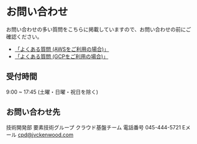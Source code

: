 # お問い合わせ

お問い合わせの多い質問をこちらに掲載していますので、お問い合わせの前にご確認ください。
- [「よくある質問 (AWSをご利用の場合)」](/guide/aws/info/faq.html)
- [「よくある質問 (GCPをご利用の場合)」]()

## 受付時間
9:00 ~ 17:45 (土曜・日曜・祝日を除く)

## お問い合わせ先
技術開発部 要素技術グループ クラウド基盤チーム
電話番号 045-444-5721 
Eメール cpd@jvckenwood.com

<Footer/>
